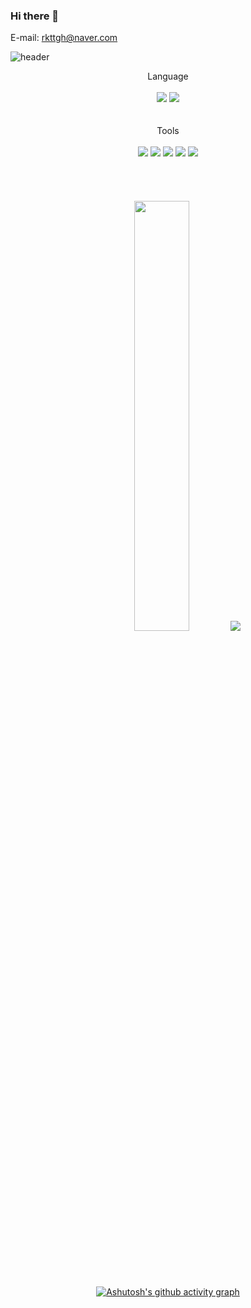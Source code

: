 ### Hi there 👋
E-mail: rkttgh@naver.com

<!--
**JeongSeongwook0123/JeongSeongwook0123** is a ✨ _special_ ✨ repository because its `README.md` (this file) appears on your GitHub profile.

Here are some ideas to get you started:

- 🔭 I’m currently working on ...
- 🌱 I’m currently learning ...
- 👯 I’m looking to collaborate on ...
- 🤔 I’m looking for help with ...
- 💬 Ask me about ...
- 📫 How to reach me: ...
- 😄 Pronouns: ...
- ⚡ Fun fact: ...
-->
 ![header](https://capsule-render.vercel.app/api?type=Waving&text=1995.01.23&fontColor=ffffff&color=4a66f4&fontAlign=55)
 
<div align=center>
  Language
  <br>
  <br>
  <img src="https://img.shields.io/badge/Kotlin-7F52FF?style=flat-square&logo=Kotlin&logoColor=white"/>
  <img src="https://img.shields.io/badge/Java-707070?style=flat-square&logo=Java&logoColor=white"/>
  <br>
  <br>
  <br>
  Tools
  <br>
  <br>
  <img src="https://img.shields.io/badge/AndroidStudio-3DDC84?style=flat-square&logo=AndroidStudio&logoColor=white"/>  <!--안드로이드 스튜디오-->
  <img src="https://img.shields.io/badge/Figma-F24E1E?style=flat-square&logo=figma&logoColor=white"/>                  <!--피그마-->
  <img src="https://img.shields.io/badge/Notion-000000?style=flat-square&logo=notion&logoColor=white"/>                <!--노션-->
  <img src="https://img.shields.io/badge/Firebase-FFCA28?style=flat-square&logo=Firebase&logoColor=white"/>            <!--파이어베이스-->
  <img src="https://img.shields.io/badge/Slack-4A154B?style=flat-square&logo=Slack&logoColor=white"/>                  <!--슬랙-->
 
 <br>
 <br>
 <br>
 <br>
 <br>
<img src="https://github-readme-stats.vercel.app/api?username=JeongSeongwook0123&theme=tokyonight&show_icons=true" width="42%" />
<img src="https://github-readme-stats.vercel.app/api/top-langs/?username=JeongSeongwook0123&exclude_repo=JeongSeongwook0123.github.io&layout=compact&theme=tokyonight" />
 <br>
 <br>
 <br>
 <br>
 <br>
 <br>
 
[![Ashutosh's github activity graph](https://github-readme-activity-graph.vercel.app/graph?username=JeongSeongwook0123&theme=dracula&line=ffffff)](https://github.com/ashutosh00710/github-readme-activity-graph)
</div>

<!-- ![Anurag's GitHub stats](https://github-readme-stats.vercel.app/api?username=JeongSeongwook0123&show_icons=true&theme=radical) -->
